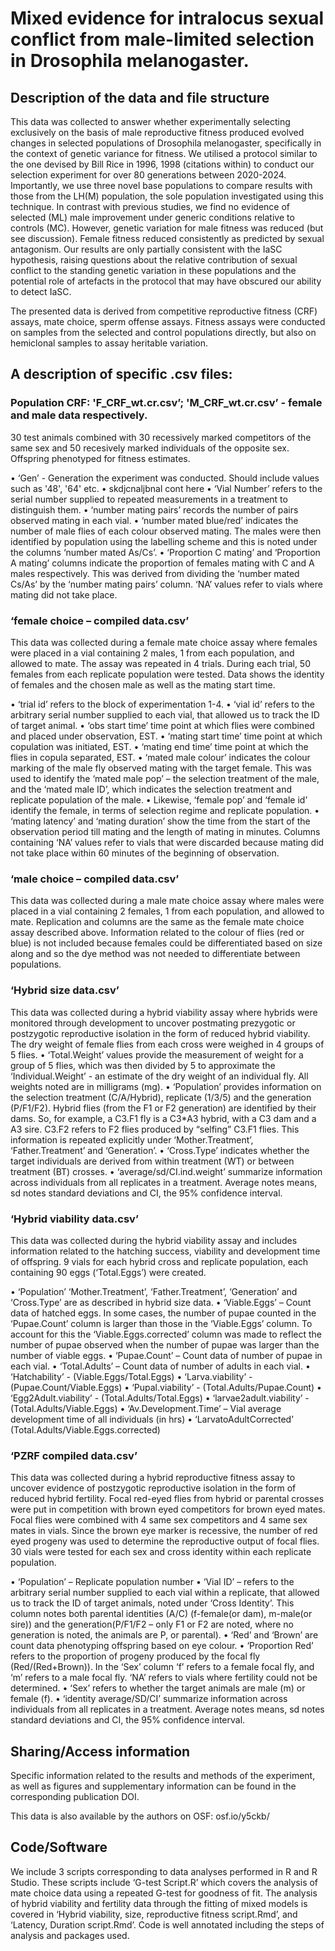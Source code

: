# Mixed evidence for intralocus sexual conflict from male-limited selection in Drosophila melanogaster.

## Description of the data and file structure

This data was collected to answer whether experimentally selecting exclusively on the basis of male reproductive fitness produced evolved changes in selected populations of Drosophila melanogaster, specifically in the context of genetic variance for fitness. We utilised a protocol similar to the one devised by Bill Rice in 1996, 1998 (citations within) to conduct our selection experiment for over 80 generations between 2020-2024. Importantly, we use three novel base populations to compare results with those from the LH(M) population, the sole population investigated using this technique. In contrast with previous studies, we find no evidence of selected (ML) male improvement under generic conditions relative to controls (MC). However, genetic variation for male fitness was reduced (but see discussion). Female fitness reduced consistently as predicted by sexual antagonism. Our results are only partially consistent with the IaSC hypothesis, raising questions about the relative contribution of sexual conflict to the standing genetic variation in these populations and the potential role of artefacts in the protocol that may have obscured our ability to detect IaSC. 

The presented data is derived from competitive reproductive fitness (CRF) assays, mate choice, sperm offense assays. Fitness assays were conducted on samples from the selected and control populations directly, but also on hemiclonal samples to assay heritable variation.

## A description of specific .csv files:

### Population CRF: 'F_CRF_wt.cr.csv’; 'M_CRF_wt.cr.csv’ - female and male data respectively.
30 test animals combined with 30 recessively marked competitors of the same sex and 50 recesively marked individuals of the opposite sex. Offspring phenotyped for fitness estimates.

•	‘Gen’ - Generation the experiment was conducted. Should include values such as '48', '64' etc.
•	 skdjcnaljbnal cont here
•	‘Vial Number’ refers to the serial number supplied to repeated measurements in a treatment to distinguish them.
•	‘number mating pairs’ records the number of pairs observed mating in each vial.
•	‘number mated blue/red’ indicates the number of male flies of each colour observed mating. The males were then identified by population using the labelling scheme and this is noted under the columns ‘number mated As/Cs’.
•	‘Proportion C mating’ and ‘Proportion A mating’ columns indicate the proportion of females mating with C and A males respectively. This was derived from dividing the ‘number mated Cs/As’ by the ‘number mating pairs’ column. ‘NA’ values refer to vials where mating did not take place. 


### ‘female choice – compiled data.csv’
This data was collected during a female mate choice assay where females were placed in a vial containing 2 males, 1 from each population, and allowed to mate. The assay was repeated in 4 trials. During each trial, 50 females from each replicate population were tested. Data shows the identity of females and the chosen male as well as the mating start time. 

•	‘trial id’ refers to the block of experimentation 1-4.
•	‘vial id’ refers to the arbitrary serial number supplied to each vial, that allowed us to track the ID of target animal.
•	‘obs start time’ time point at which flies were combined and placed under observation, EST.
•	‘mating start time’ time point at which copulation was initiated, EST.
•	‘mating end time’ time point at which the flies in copula separated, EST.
•	‘mated male colour’ indicates the colour marking of the male fly observed mating with the target female. This was used to identify the ‘mated male pop’ – the selection treatment of the male, and the ‘mated male ID’, which indicates the selection treatment and replicate population of the male.
•	Likewise, ‘female pop’ and ‘female id’ identify the female, in terms of selection regime and replicate population.
•	‘mating latency’ and ‘mating duration’ show the time from the start of the observation period till mating and the length of mating in minutes. Columns containing ‘NA’ values refer to vials that were discarded because mating did not take place within 60 minutes of the beginning of observation. 

### ‘male choice – compiled data.csv’
This data was collected during a male mate choice assay where males were placed in a vial containing 2 females, 1 from each population, and allowed to mate. Replication and columns are the same as the female mate choice assay described above. Information related to the colour of flies (red or blue) is not included because females could be differentiated based on size along and so the dye method was not needed to differentiate between populations. 

### ‘Hybrid size data.csv’
This data was collected during a hybrid viability assay where hybrids were monitored through development to uncover postmating prezygotic or postzygotic reproductive isolation in the form of reduced hybrid viability. The dry weight of female flies from each cross were weighed in 4 groups of 5 flies. 
•	‘Total.Weight’ values provide the measurement of weight for a group of 5 flies, which was then divided by 5 to approximate the ‘Individual.Weight’ - an estimate of the dry weight of an individual fly. All weights noted are in milligrams (mg).
•	‘Population’ provides information on the selection treatment (C/A/Hybrid), replicate (1/3/5) and the generation (P/F1/F2). Hybrid flies (from the F1 or F2 generation) are identified by their dams. So, for example, a C3.F1 fly is a C3*A3 hybrid, with a C3 dam and a A3 sire. C3.F2 refers to F2 flies produced by “selfing” C3.F1 flies. This information is repeated explicitly under ‘Mother.Treatment’, ‘Father.Treatment’ and ‘Generation’. 
•	‘Cross.Type’ indicates whether the target individuals are derived from within treatment (WT) or between treatment (BT) crosses.
•	‘average/sd/CI.ind.weight’ summarize information across individuals from all replicates in a treatment. Average notes means, sd notes standard deviations and CI, the 95% confidence interval.

### ‘Hybrid viability data.csv’ 
This data was collected during the hybrid viability assay and includes information related to the hatching success, viability and development time of offspring. 9 vials for each hybrid cross and replicate population, each containing 90 eggs (‘Total.Eggs’) were created. 

•	‘Population’ ‘Mother.Treatment’, ‘Father.Treatment’, ‘Generation’ and ‘Cross.Type’ are as described in hybrid size data.
•	‘Viable.Eggs’ – Count data of hatched eggs. In some cases, the number of pupae counted in the ‘Pupae.Count’ column is larger than those in the ‘Viable.Eggs’ column. To account for this the ‘Viable.Eggs.corrected’ column was made to reflect the number of pupae observed when the number of pupae was larger than the number of viable eggs. 
•	‘Pupae.Count’ – Count data of number of pupae in each vial.
•	‘Total.Adults’ – Count data of number of adults in each vial.
•	‘Hatchability’ - (Viable.Eggs/Total.Eggs)
•	‘Larva.viability’ - (Pupae.Count/Viable.Eggs)
•	‘Pupal.viability’ - (Total.Adults/Pupae.Count)
•	‘Egg2Adult.viability’ - (Total.Adults/Total.Eggs)
•	‘larvae2adult.viability’ - (Total.Adults/Viable.Eggs)
•	‘Av.Development.Time’ – Vial average development time of all individuals (in hrs)
•	‘LarvatoAdultCorrected’ (Total.Adults/Viable.Eggs.corrected) 

### ‘PZRF compiled data.csv’
This data was collected during a hybrid reproductive fitness assay to uncover evidence of postzygotic reproductive isolation in the form of reduced hybrid fertility. Focal red-eyed flies from hybrid or parental crosses were put in competition with brown eyed competitors for brown eyed mates. Focal flies were combined with 4 same sex competitors and 4 same sex mates in vials. Since the brown eye marker is recessive, the number of red eyed progeny was used to determine the reproductive output of focal flies. 30 vials were tested for each sex and cross identity within each replicate population. 

•	‘Population’ – Replicate population number
•	‘Vial ID’ – refers to the arbitrary serial number supplied to each vial within a replicate, that allowed us to track the ID of target animals, noted under ‘Cross Identity’. This column notes both parental identities (A/C) (f-female(or dam), m-male(or sire)) and the generation(P/F1/F2 – only F1 or F2 are noted, where no generation is noted, the animals are P, or parental).
•	‘Red’ and ‘Brown’ are count data phenotyping offspring based on eye colour. 
•	‘Proportion Red’ refers to the proportion of progeny produced by the focal fly (Red/(Red+Brown)). In the ‘Sex’ column ‘f’ refers to a female focal fly, and ‘m’ refers to a male focal fly. ‘NA’ refers to vials where fertility could not be determined. 
•	‘Sex’ refers to whether the target animals are male (m) or female (f).
•	‘identity average/SD/CI’ summarize information across individuals from all replicates in a treatment. Average notes means, sd notes standard deviations and CI, the 95% confidence interval.

## Sharing/Access information

Specific information related to the results and methods of the experiment, as well as figures and supplementary information can be found in the corresponding publication DOI.

This data is also available by the authors on OSF: osf.io/y5ckb/

## Code/Software

We include 3 scripts corresponding to data analyses performed in R and R Studio. These scripts include ‘G-test Script.R’ which covers the analysis of mate choice data using a repeated G-test for goodness of fit. The analysis of hybrid viability and fertility data through the fitting of mixed models is covered in ‘Hybrid viability, size, reproductive fitness script.Rmd’, and ‘Latency, Duration script.Rmd’. Code is well annotated including the steps of analysis and packages used. 


